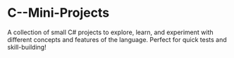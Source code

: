# C--Mini-Projects
A collection of small C# projects to explore, learn, and experiment with different concepts and features of the language. Perfect for quick tests and skill-building!
